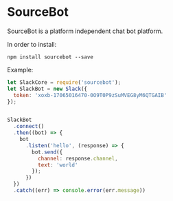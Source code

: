 SourceBot
==

SourceBot is a platform independent chat bot platform.

In order to install:

```
npm install sourcebot --save
```

Example:

```javascript
let SlackCore = require('sourcebot');
let SlackBot = new Slack({
  token: 'xoxb-17065016470-0O9T0P9zSuMVEG8yM6QTGAIB'
});


SlackBot
  .connect()
  .then((bot) => {
    bot
      .listen('hello', (response) => {
        bot.send({
          channel: response.channel,
          text: 'world'
        });
      })
  })
  .catch((err) => console.error(err.message))
```
